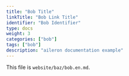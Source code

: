 ```yaml
---
title: "Bob Title"
linkTitle: "Bob Link Title"
identifier: "Bob Identifier"
type: docs
weight: 3
categories: ["bob"]
tags: ["bob"]
description: "aileron documentation example"
---
```


This file is `website/baz/bob.en.md`.
